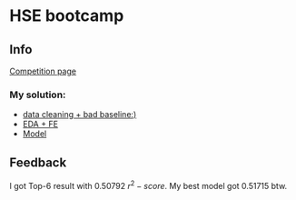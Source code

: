 # HSE bootcamp
## Info
[Competition page](https://www.kaggle.com/competitions/hse-2nd-step-in-nlp-bootcamp/overview)  
### My solution:
* [data cleaning + bad baseline:)](https://github.com/Lamantin12/HSE_NLP_bootcamp/blob/master/competition/baseline.ipynb)
* [EDA + FE](https://github.com/Lamantin12/HSE_NLP_bootcamp/blob/master/competition/EDA%2BFE.ipynb)
* [Model](https://github.com/Lamantin12/HSE_NLP_bootcamp/blob/master/competition/Final.ipynb)
## Feedback
I got Top-6 result with 0.50792 $r^2-score$. My best model got 0.51715 btw.